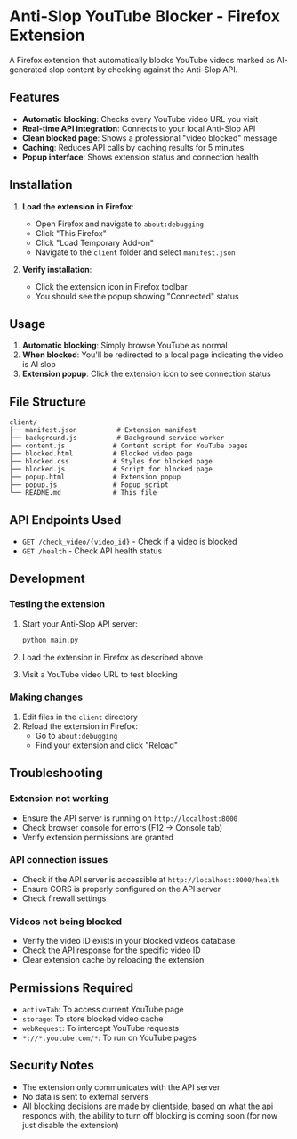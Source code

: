 # Anti-Slop YouTube Blocker - Firefox Extension

A Firefox extension that automatically blocks YouTube videos marked as AI-generated slop content by checking against the Anti-Slop API.

## Features

- **Automatic blocking**: Checks every YouTube video URL you visit
- **Real-time API integration**: Connects to your local Anti-Slop API
- **Clean blocked page**: Shows a professional "video blocked" message
- **Caching**: Reduces API calls by caching results for 5 minutes
- **Popup interface**: Shows extension status and connection health

## Installation

1. **Load the extension in Firefox**:
   - Open Firefox and navigate to `about:debugging`
   - Click "This Firefox"
   - Click "Load Temporary Add-on"
   - Navigate to the `client` folder and select `manifest.json`

2. **Verify installation**:
   - Click the extension icon in Firefox toolbar
   - You should see the popup showing "Connected" status

## Usage

1. **Automatic blocking**: Simply browse YouTube as normal
2. **When blocked**: You'll be redirected to a local page indicating the video is AI slop
3. **Extension popup**: Click the extension icon to see connection status

## File Structure

```
client/
├── manifest.json          # Extension manifest
├── background.js          # Background service worker
├── content.js            # Content script for YouTube pages
├── blocked.html          # Blocked video page
├── blocked.css           # Styles for blocked page
├── blocked.js            # Script for blocked page
├── popup.html            # Extension popup
├── popup.js              # Popup script
└── README.md             # This file
```

## API Endpoints Used

- `GET /check_video/{video_id}` - Check if a video is blocked
- `GET /health` - Check API health status

## Development

### Testing the extension

1. Start your Anti-Slop API server:
   ```bash
   python main.py
   ```

2. Load the extension in Firefox as described above

3. Visit a YouTube video URL to test blocking

### Making changes

1. Edit files in the `client` directory
2. Reload the extension in Firefox:
   - Go to `about:debugging`
   - Find your extension and click "Reload"

## Troubleshooting

### Extension not working
- Ensure the API server is running on `http://localhost:8000`
- Check browser console for errors (F12 → Console tab)
- Verify extension permissions are granted

### API connection issues
- Check if the API server is accessible at `http://localhost:8000/health`
- Ensure CORS is properly configured on the API server
- Check firewall settings

### Videos not being blocked
- Verify the video ID exists in your blocked videos database
- Check the API response for the specific video ID
- Clear extension cache by reloading the extension

## Permissions Required

- `activeTab`: To access current YouTube page
- `storage`: To store blocked video cache
- `webRequest`: To intercept YouTube requests
- `*://*.youtube.com/*`: To run on YouTube pages

## Security Notes

- The extension only communicates with the API server
- No data is sent to external servers
- All blocking decisions are made by clientside, based on what the api responds with, the ability to turn off blocking is coming soon (for now just disable the extension)
